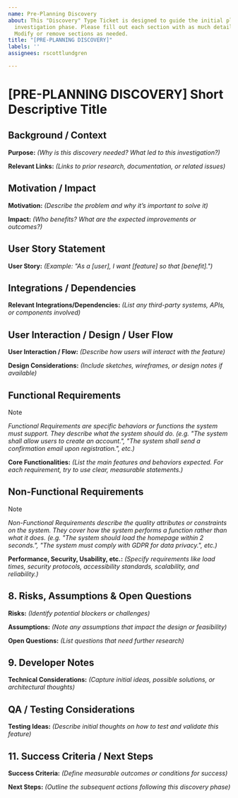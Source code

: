 ```yaml
---
name: Pre-Planning Discovery
about: This "Discovery" Type Ticket is designed to guide the initial planning and
  investigation phase. Please fill out each section with as much detail as available.
  Modify or remove sections as needed.
title: "[PRE-PLANNING DISCOVERY]"
labels: ''
assignees: rscottlundgren

---
```

# [PRE-PLANNING DISCOVERY] Short Descriptive Title

## Background / Context
**Purpose:** _(Why is this discovery needed? What led to this investigation?)_

**Relevant Links:** _(Links to prior research, documentation, or related issues)_

## Motivation / Impact
**Motivation:** _(Describe the problem and why it’s important to solve it)_

**Impact:** _(Who benefits? What are the expected improvements or outcomes?)_

## User Story Statement
**User Story:** _(Example: "As a [user], I want [feature] so that [benefit].")_

## Integrations / Dependencies
**Relevant Integrations/Dependencies:** _(List any third-party systems, APIs, or components involved)_

## User Interaction / Design / User Flow
**User Interaction / Flow:** _(Describe how users will interact with the feature)_

**Design Considerations:** _(Include sketches, wireframes, or design notes if available)_

## Functional Requirements
> [!NOTE]
> _Functional Requirements are specific behaviors or functions the system must support. They describe what the system should do. (e.g. "The system shall allow users to create an account.", "The system shall send a confirmation email upon registration.", etc.)_

**Core Functionalities:** _(List the main features and behaviors expected. For each requirement, try to use clear, measurable statements.)_

## Non-Functional Requirements
> [!NOTE]
> _Non-Functional Requirements describe the quality attributes or constraints on the system. They cover how the system performs a function rather than what it does. (e.g. "The system should load the homepage within 2 seconds.", "The system must comply with GDPR for data privacy.", etc.)_

**Performance, Security, Usability, etc.:** _(Specify requirements like load times, security protocols, accessibility standards, scalability, and reliability.)_

## 8. Risks, Assumptions & Open Questions
**Risks:** _(Identify potential blockers or challenges)_

**Assumptions:** _(Note any assumptions that impact the design or feasibility)_

**Open Questions:** _(List questions that need further research)_

## 9. Developer Notes
**Technical Considerations:** _(Capture initial ideas, possible solutions, or architectural thoughts)_

## QA / Testing Considerations
**Testing Ideas:** _(Describe initial thoughts on how to test and validate this feature)_

## 11. Success Criteria / Next Steps
**Success Criteria:** _(Define measurable outcomes or conditions for success)_

**Next Steps:** _(Outline the subsequent actions following this discovery phase)_
